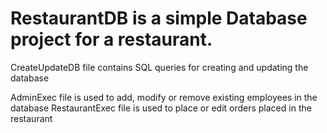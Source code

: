 # RestaurantDB is a simple Database project for a restaurant.

CreateUpdateDB file contains SQL queries for creating and updating the database

AdminExec file is used to add, modify or remove existing employees in the database
RestaurantExec file is used to place or edit orders placed in the restaurant
